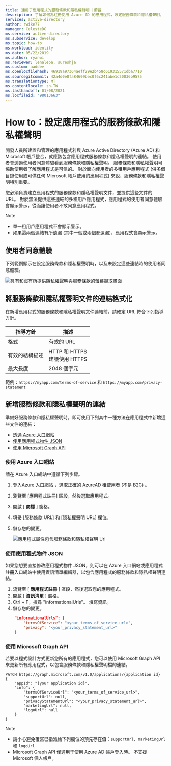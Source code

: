 ```yaml
---
title: 適用于應用程式的服務條款和隱私權聲明 |蔚藍
description: 了解如何為註冊使用 Azure AD 的應用程式，設定服務條款和隱私權聲明。
services: active-directory
author: rwike77
manager: CelesteDG
ms.service: active-directory
ms.subservice: develop
ms.topic: how-to
ms.workload: identity
ms.date: 05/22/2019
ms.author: ryanwi
ms.reviewer: lenalepa, sureshja
ms.custom: aaddev
ms.openlocfilehash: 46919a97364aeff29e2b458c619315571dba7710
ms.sourcegitcommit: 42a4d0e8fa84609bec0f6c241abe1c20036b9575
ms.translationtype: MT
ms.contentlocale: zh-TW
ms.lasthandoff: 01/08/2021
ms.locfileid: "98013663"
---
```

# <a name="how-to-configure-terms-of-service-and-privacy-statement-for-an-app"></a>How to：設定應用程式的服務條款和隱私權聲明

開發人員所建置和管理的應用程式若與 Azure Active Directory (Azure AD) 和 Microsoft 帳戶整合，就應該包含應用程式服務條款和隱私權聲明的連結。 使用者會透過使用者同意體驗看到服務條款和隱私權聲明。 服務條款和隱私權聲明可協助使用者了解應用程式是可信的。 對於面向使用者的多租用戶應用程式 (供多個目錄使用或可供任何 Microsoft 帳戶使用的應用程式) 來說，服務條款和隱私權聲明特別重要。

您必須負責建立應用程式的服務條款和隱私權聲明文件，並提供這些文件的 URL。 對於無法提供這些連結的多租用戶應用程式，應用程式的使用者同意體驗會顯示警示，從而讓使用者不敢同意應用程式。

> [!NOTE]
> * 單一租用戶應用程式不會顯示警示。
> * 如果這兩個連結有所遺漏 (其中一個或兩個都遺漏)，應用程式會顯示警示。

## <a name="user-consent-experience"></a>使用者同意體驗

下列範例顯示在設定服務條款和隱私權聲明時，以及未設定這些連結時的使用者同意體驗。

![具有和沒有所提供隱私權聲明與服務條款的螢幕擷取畫面](./media/howto-add-terms-of-service-privacy-statement/user-consent-exp-privacy-statement-terms-service.png)

## <a name="formatting-links-to-the-terms-of-service-and-privacy-statement-documents"></a>將服務條款和隱私權聲明文件的連結格式化

在新增應用程式的服務條款和隱私權聲明文件連結前，請確定 URL 符合下列指導方針。

| 指導方針     | 描述                           |
|---------------|---------------------------------------|
| 格式        | 有效的 URL                             |
| 有效的結構描述 | HTTP 和 HTTPS<br/>建議使用 HTTPS |
| 最大長度    | 2048 個字元                       |

範例：`https://myapp.com/terms-of-service` 和 `https://myapp.com/privacy-statement`

## <a name="adding-links-to-the-terms-of-service-and-privacy-statement"></a>新增服務條款和隱私權聲明的連結

準備好服務條款和隱私權聲明時，即可使用下列其中一種方法在應用程式中新增這些文件的連結：

* [透過 Azure 入口網站](#azure-portal)
* [使用應用程式物件 JSON](#app-object-json)
* [使用 Microsoft Graph API](#msgraph-rest-api)

### <a name="using-the-azure-portal"></a><a name="azure-portal"></a>使用 Azure 入口網站
請在 Azure 入口網站中遵循下列步驟。

1. 登入<a href="https://portal.azure.com/" target="_blank">Azure 入口網站 <span class="docon docon-navigate-external x-hidden-focus"></span> </a>，選取正確的 AzureAD 租使用者 (不是 B2C) 。
2. 瀏覽至 [應用程式註冊] 區段，然後選取應用程式。
3. 開啟 [ **商標** ] 窗格。
4. 填妥 [服務條款 URL] 和 [隱私權聲明 URL] 欄位。
5. 儲存您的變更。

    ![應用程式屬性包含服務條款和隱私權聲明 Url](./media/howto-add-terms-of-service-privacy-statement/azure-portal-terms-service-privacy-statement-urls.png)

### <a name="using-the-app-object-json"></a><a name="app-object-json"></a>使用應用程式物件 JSON

如果您想要直接修改應用程式物件 JSON，則可以在 Azure 入口網站或應用程式註冊入口網站中使用資訊清單編輯器，以包含應用程式的服務條款和隱私權聲明連結。

1. 流覽至 [ **應用程式註冊** ] 區段，然後選取您的應用程式。
2. 開啟 [ **資訊清單** ] 窗格。
3. Ctrl + F，搜尋 "informationalUrls"。 填寫資訊。
4. 儲存您的變更。

```json
    "informationalUrls": { 
        "termsOfService": "<your_terms_of_service_url>", 
        "privacy": "<your_privacy_statement_url>" 
    }
```

### <a name="using-the-microsoft-graph-api"></a><a name="msgraph-rest-api"></a>使用 Microsoft Graph API

若要以程式設計方式更新您所有的應用程式，您可以使用 Microsoft Graph API 來更新所有應用程式，以包含服務條款和隱私權聲明檔的連結。

```
PATCH https://graph.microsoft.com/v1.0/applications/{application id}
{ 
    "appId": "{your application id}", 
    "info": { 
        "termsOfServiceUrl": "<your_terms_of_service_url>", 
        "supportUrl": null, 
        "privacyStatementUrl": "<your_privacy_statement_url>", 
        "marketingUrl": null, 
        "logoUrl": null 
    }
}
```

> [!NOTE]
> * 請小心避免覆寫已指派給下列欄位的預先存在值：`supportUrl`、`marketingUrl` 和 `logoUrl`
> * Microsoft Graph API 僅適用于使用 Azure AD 帳戶登入時。 不支援 Microsoft 個人帳戶。
